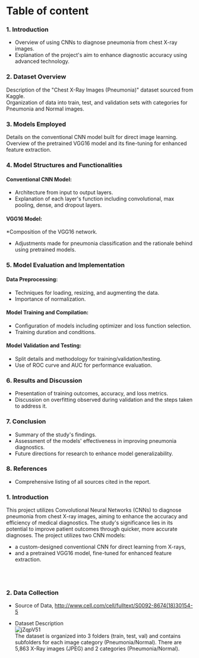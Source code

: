 # Table of content  
### 1. Introduction    
* Overview of using CNNs to diagnose pneumonia from chest X-ray images.                       
* Explanation of the project's aim to enhance diagnostic accuracy using advanced technology.   

### 2. Dataset Overview  
Description of the "Chest X-Ray Images (Pneumonia)" dataset sourced from Kaggle.  <br>
Organization of data into train, test, and validation sets with categories for Pneumonia and Normal images. 

### 3. Models Employed
Details on the conventional CNN model built for direct image learning. <br>
Overview of the pretrained VGG16 model and its fine-tuning for enhanced feature extraction.

### 4. Model Structures and Functionalities
#### Conventional CNN Model:
* Architecture from input to output layers.
* Explanation of each layer's function including convolutional, max pooling, dense, and dropout layers.

#### VGG16 Model:
*Composition of the VGG16 network.
* Adjustments made for pneumonia classification and the rationale behind using pretrained models.

### 5. Model Evaluation and Implementation
####  Data Preprocessing:
- Techniques for loading, resizing, and augmenting the data.
- Importance of normalization.

#### Model Training and Compilation:
- Configuration of models including optimizer and loss function selection.
- Training duration and conditions.

####  Model Validation and Testing:
- Split details and methodology for training/validation/testing.
- Use of ROC curve and AUC for performance evaluation.  <br>

### 6. Results and Discussion
* Presentation of training outcomes, accuracy, and loss metrics.
* Discussion on overfitting observed during validation and the steps taken to address it.

### 7. Conclusion
* Summary of the study's findings.
* Assessment of the models' effectiveness in improving pneumonia diagnostics.
* Future directions for research to enhance model generalizability.

### 8. References
* Comprehensive listing of all sources cited in the report.












### 1. Introduction
This project utilizes Convolutional Neural Networks (CNNs) to diagnose pneumonia from chest X-ray images, aiming to enhance the accuracy and efficiency of medical diagnostics. The study's significance lies in its potential to improve patient outcomes through quicker, more accurate diagnoses. The project utilizes two CNN models:  <br>
- a custom-designed conventional CNN for direct learning from X-rays, <br>
- and a pretrained VGG16 model, fine-tuned for enhanced feature extraction.
<br>
<br>


### 2. Data Collection
- Source of Data, http://www.cell.com/cell/fulltext/S0092-8674(18)30154-5 <br>
* Dataset Description <br>
![jZqpV51](https://github.com/Carrick113/cnn/assets/138642124/ec5ab25b-a2af-4e78-98ad-b8f9d1339c2d) <br>
The dataset is organized into 3 folders (train, test, val) and contains subfolders for each image category (Pneumonia/Normal). There are 5,863 X-Ray images (JPEG) and 2 categories (Pneumonia/Normal).







